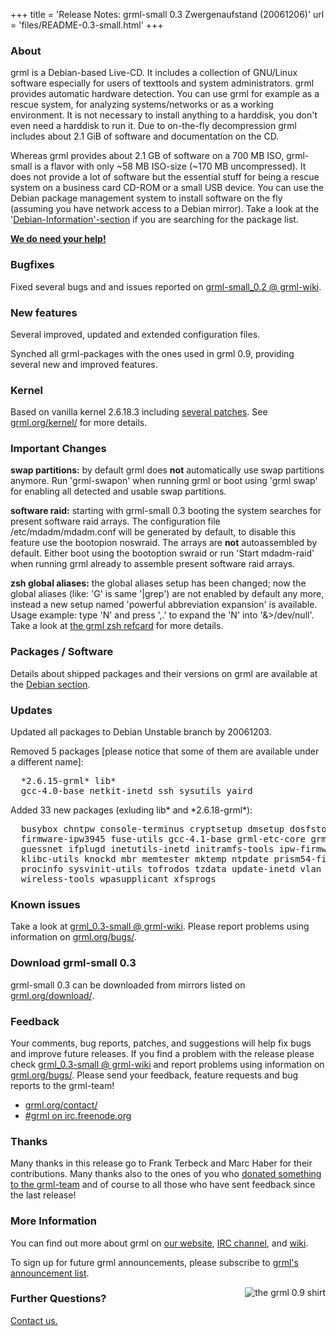 +++
title = 'Release Notes: grml-small 0.3 Zwergenaufstand (20061206)'
url = 'files/README-0.3-small.html'
+++

<h3>About</h3>

<p>grml is a Debian-based Live-CD. It includes a collection of GNU/Linux
software especially for users of texttools and system administrators. grml
provides automatic hardware detection. You can use grml for example as a
rescue system, for analyzing systems/networks or as a working environment. It
is not necessary to install anything to a harddisk, you don't even need a
harddisk to run it. Due to on-the-fly decompression grml includes about 2.1
GiB of software and documentation on the CD.</p>

<p>Whereas grml provides about 2.1 GB of software on a 700 MB
ISO, grml-small is a flavor with only ~58 MB ISO-size (~170 MB
uncompressed). It does not provide a lot of software but the
essential stuff for being a rescue system on a business card
CD-ROM or a small USB device. You can use the Debian package
management system to install software on the fly (assuming you
have network access to a Debian mirror). Take a look at the '<a
href="/files/">Debian-Information'-section</a> if you are
searching for the package list.</p>

<p><strong><a href="/donations/">We do need your help!</a></strong></p>

<h3>Bugfixes</h3>

<p>Fixed several bugs and and issues reported on <a
href="https://github.com/grml/grml/wiki/grml-small_0.2">grml-small_0.2
@ grml-wiki</a>.</p>

<h3>New features</h3>

<p>Several improved, updated and extended configuration files.</p>

<p>Synched all grml-packages with the ones used in grml 0.9,
providing several new and improved features.</p>

<h3>Kernel</h3>

<p>Based on vanilla kernel 2.6.18.3 including <a
href="/kernel/">several patches</a>. See <a
href="/kernel/">grml.org/kernel/</a> for more details.</p>

<h3>Important Changes</h3>

<p><strong>swap partitions:</strong> by default grml does
<strong>not</strong> automatically use swap partitions anymore.
Run 'grml-swapon' when running grml or boot using 'grml swap'
for enabling all detected and usable swap partitions.</p>

<p><strong>software raid:</strong> starting with grml-small 0.3
booting the system searches for present software raid arrays.
The configuration file /etc/mdadm/mdadm.conf will be generated
by default, to disable this feature use the bootopion noswraid.
The arrays are <strong>not</strong> autoassembled by default.
Either boot using the bootoption swraid or run 'Start
mdadm-raid' when running grml already to assemble present
software raid arrays.</p>

<p><strong>zsh global aliases:</strong> the global aliases setup
has been changed; now the global aliases (like: 'G' is same
'|grep') are not enabled by default any more, instead a new
setup named 'powerful abbreviation expansion' is available.
Usage example: type 'N' and press ',.' to expand the 'N' into
'&amp;&gt;/dev/null'. Take a look at <a
href="/zsh/#grmlzshrefcard">the grml zsh refcard</a> for more
details.</p>

<h3>Packages / Software</h3>

<p>Details about shipped packages and their versions on grml are
available at the <a href="http://grml.org/files/#debian">Debian
section</a>.</p>

<h3>Updates</h3>

<p>Updated all packages to Debian Unstable branch by 20061203.</p>

<p>Removed 5 packages [please notice that some of them are
available under a different name]:</p>

<pre class="rahmen">
  *2.6.15-grml* lib*
  gcc-4.0-base netkit-inetd ssh sysutils yaird
</pre>

<p>Added 33 new packages (exluding lib* and *2.6.18-grml*):</p>

<pre class="rahmen">
  busybox chntpw console-terminus cryptsetup dmsetup dosfstools
  firmware-ipw3945 fuse-utils gcc-4.1-base grml-etc-core grml-network
  guessnet ifplugd inetutils-inetd initramfs-tools ipw-firmware ipw3945d
  klibc-utils knockd mbr memtester mktemp ntpdate prism54-firmware
  procinfo sysvinit-utils tofrodos tzdata update-inetd vlan
  wireless-tools wpasupplicant xfsprogs
</pre>

<h3>Known issues</h3>

<p>Take a look at <a
href="https://github.com/grml/grml/wiki/grml-small_0.3">grml_0.3-small
@ grml-wiki</a>.  Please report problems using information on
<a href="/bugs/">grml.org/bugs/</a>.</p>

<h3>Download grml-small 0.3</h3>

<p>grml-small 0.3 can be downloaded from mirrors listed on <a
href="/download/">grml.org/download/</a>.</p>

<h3>Feedback</h3>

<p>Your comments, bug reports, patches, and suggestions will
help fix bugs and improve future releases. If you find a
problem with the release please check <a
href="https://github.com/grml/grml/wiki/grml-small_0.3">grml_0.3-small
@ grml-wiki</a> and report problems using information on <a
href="/bugs/">grml.org/bugs/</a>. Please send your feedback,
feature requests and bug reports to the grml-team!</p>

<ul>
  <li><a href="/contact/">grml.org/contact/</a>
  <li><a href="/irc/">#grml on irc.freenode.org</a>
</ul>

<h3>Thanks</h3>

<p>Many thanks in this release go to Frank Terbeck and Marc
Haber for their contributions. Many thanks also to the ones of
you who <a href="/donations/">donated something to the
grml-team</a> and of course to all those who have sent feedback
since the last release!</p>

<h3>More Information</h3>

<p>You can find out more about grml on <a href="/">our website</a>, <a
href="/irc/">IRC channel</a>, and <a href="http://wiki.grml.org/">wiki</a>.

<p>To sign up for future grml announcements, please subscribe to <a
href="http://lists.mur.at/mailman/listinfo/grml-announce"> grml's
announcement list</a>.</p>


<p><a
href="http://www.spreadshirt.net/shop.php?article_id=3966156&view_id=4#top"><img
align="right" style="margin-left: 20px; border: 0"
src="/img/grmlshirt_0.9.jpg" alt="the grml 0.9 shirt" /></a></p>

<h3>Further Questions?</h3>

<p><a href="http://grml.org/contact/">Contact us.</a></p>
